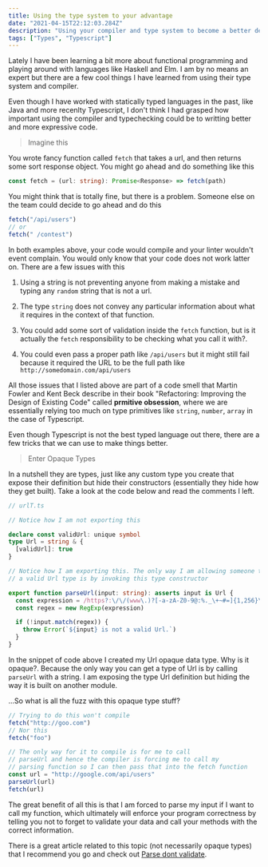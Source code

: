 ```yaml
---
title: Using the type system to your advantage
date: "2021-04-15T22:12:03.284Z"
description: "Using your compiler and type system to become a better developer"
tags: ["Types", "Typescript"]
---
```


Lately I have been learning a bit more about functional programming and playing around with languages like Haskell and Elm. I am by no means an expert but there are a few cool things I have learned from using their type system and compiler.

Even though I have worked with statically typed languages in the past, like Java and more recenlty Typescript, I don't think I had grasped how important using the compiler and typechecking could be to writting better and more expressive code.

> Imagine this

You wrote fancy function called `fetch` that takes a url, and then returns some sort response object. You might go ahead and do something like this

```typescript
const fetch = (url: string): Promise<Response> => fetch(path)
```

You might think that is totally fine, but there is a problem. Someone else on the team could decide to go ahead and do this

```typescript
fetch("/api/users")
// or
fetch(" /contest")
```

In both examples above, your code would compile and your linter wouldn't event complain. You would only know that your code does not work latter on. There are a few issues with this

1. Using a string is not preventing anyone from making a mistake and typing any `random` string that is not a url.

2. The type `string` does not convey any particular information about what it requires in the context of that function.

3. You could add some sort of validation inside the `fetch` function, but is it actually the `fetch` responsibility to be checking what you call it with?.

4. You could even pass a proper path like `/api/users` but it might still fail because it required the URL to be the full path like `http://somedomain.com/api/users`

All those issues that I listed above are part of a code smell that Martin Fowler and Kent Beck describe in their book "Refactoring: Improving the Design of Existing Code" called **prmitive obsession**, where we are essentially relying too much on type primitives like `string`, `number`, `array` in the case of Typescript.

Even though Typescript is not the best typed language out there, there are a few tricks that we can use to make things better.

> Enter Opaque Types

In a nutshell they are types, just like any custom type you create that expose their definition but hide their constructors (essentially they hide how they get built). Take a look at the code below and read the comments I left.

```typescript
// urlT.ts

// Notice how I am not exporting this

declare const validUrl: unique symbol
type Url = string & {
  [validUrl]: true
}

// Notice how I am exporting this. The only way I am allowing someone to get
// a valid Url type is by invoking this type constructor

export function parseUrl(input: string): asserts input is Url {
  const expression = /https?:\/\/(www\.)?[-a-zA-Z0-9@:%._\+~#=]{1,256}\.[a-zA-Z0-9()]{1,6}\b([-a-zA-Z0-9()@:%_\+.~#?&//=]*)/
  const regex = new RegExp(expression)

  if (!input.match(regex)) {
    throw Error(`${input} is not a valid Url.`)
  }
}
```

In the snippet of code above I created my Url opaque data type. Why is it opaque?. Because the only way you can get a type of Url is by calling `parseUrl` with a string. I am exposing the type Url definition but hiding the way it is built on another module.

...So what is all the fuzz with this opaque type stuff?

```typescript
// Trying to do this won't compile
fetch("http://goo.com")
// Nor this
fetch("foo")

// The only way for it to compile is for me to call
// parseUrl and hence the compiler is forcing me to call my
// parsing function so I can then pass that into the fetch function
const url = "http://google.com/api/users"
parseUrl(url)
fetch(url)
```

The great benefit of all this is that I am forced to parse my input if I want to call my function, which ultimately will enforce your program correctness by telling you not to forget to validate your data and call your methods with the correct information.

There is a great article related to this topic (not necessarily opaque types) that I recommend you go and check out [Parse dont validate](https://lexi-lambda.github.io/blog/2019/11/05/parse-don-t-validate/).
